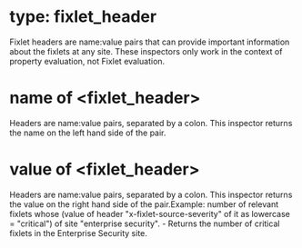 # type: fixlet_header

Fixlet headers are name:value pairs that can provide important information about the fixlets at any site. These inspectors only work in the context of property evaluation, not Fixlet evaluation.

# name of &lt;fixlet_header&gt;

Headers are name:value pairs, separated by a colon. This inspector returns the name on the left hand side of the pair.

# value of &lt;fixlet_header&gt;

Headers are name:value pairs, separated by a colon. This inspector returns the value on the right hand side of the pair.Example: number of relevant fixlets whose (value of header &quot;x-fixlet-source-severity&quot; of it as lowercase = &quot;critical&quot;) of site &quot;enterprise security&quot;. - Returns the number of critical fixlets in the Enterprise Security site.
